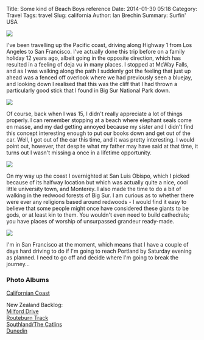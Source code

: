 Title: Some kind of Beach Boys reference
Date: 2014-01-30 05:18
Category: Travel
Tags: travel
Slug: california
Author: Ian Brechin
Summary: Surfin' USA

![](https://lh5.googleusercontent.com/-8N40UVRAvY4/UuslemaLBRI/AAAAAAAAHDY/FFLsNk5o_dY/s768/DSC05544.JPG)

I've been travelling up the Pacific coast, driving along Highway 1 from Los Angeles to San Francisco. I've actually done this trip before on a family holiday 12 years ago, albeit going in the opposite direction, which has resulted in a feeling of deja vu in many places. I stopped at McWay Falls, and as I was walking along the path I suddenly got the feeling that just up ahead was a fenced off overlook where we had previously seen a bluejay, and looking down I realised that this was the cliff that I had thrown a particularly good stick that I found in Big Sur National Park down.  

![](https://lh4.googleusercontent.com/-WEuOQQgpCAY/UuslpPX8DhI/AAAAAAAAHDo/MK0EkCGp0Aw/s768/DSC05494.JPG)

Of course, back when I was 15, I didn't really appreciate a lot of things properly. I can remember stopping at a beach where elephant seals come en masse, and my dad getting annoyed because my sister and I didn't find this concept interesting enough to put our books down and get out of the car. Well, I got out of the car this time, and it was pretty interesting. I would point out, however, that despite what my father may have said at that time, it turns out I wasn't missing a once in a lifetime opportunity.  

![](https://lh5.googleusercontent.com/-BrQRQP7drZ8/UuslYggT0pI/AAAAAAAAHDQ/lgocK5VOe8Y/s768/DSC05451.JPG)

On my way up the coast I overnighted at San Luis Obispo, which I picked because of its halfway location but which was actually quite a nice, cool little university town, and Monterey. I also made the time to do a bit of walking in the redwood forests of Big Sur. I am curious as to whether there were ever any religions based around redwoods - I would find it easy to believe that some people might once have considered these giants to be gods, or at least kin to them. You wouldn't even need to build cathedrals; you have places of worship of unsurpassed grandeur ready-made.  

![](https://lh3.googleusercontent.com/-LzvOzjGR9Qk/UuslouqlfdI/AAAAAAAAHDk/XxMdY13lb0Q/s768/DSC05504.JPG)

I'm in San Francisco at the moment, which means that I have a couple of days hard driving to do if I'm going to reach Portland by Saturday evening as planned. I need to go off and decide where I'm going to break the journey...  

### Photo Albums

[Californian Coast](https://picasaweb.google.com/110277251572045373854/CalifornianCoast?authuser=0&authkey=Gv1sRgCKPorpOGuKepFw&feat=directlink)  

New Zealand Backlog:  
[Milford Drive](https://picasaweb.google.com/110277251572045373854/MilfordDrive?authuser=0&authkey=Gv1sRgCOe-h5DQ8qrkaQ&feat=directlink)  
[Routeburn Track](https://picasaweb.google.com/110277251572045373854/RouteburnTrack?authuser=0&authkey=Gv1sRgCMiGxuiUwcD44gE&feat=directlink)  
[Southland/The Catlins](https://picasaweb.google.com/110277251572045373854/SouthlandTheCatlins?authuser=0&authkey=Gv1sRgCJ2oyeTTptml4AE&feat=directlink)  
[Dunedin](https://picasaweb.google.com/110277251572045373854/Dunedin?authuser=0&authkey=Gv1sRgCMCN0Puw9sLGxgE&feat=directlink)  